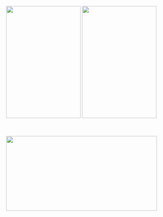 <!DOCTYPE html PUBLIC "-//W3C//DTD XHTML 1.0 Transitional//EN" "http://www.w3.org/TR/xhtml1/DTD/xhtml1-transitional.dtd">
<html xmlns="http://www.w3.org/1999/xhtml">
<head>
<meta http-equiv="Content-Type" content="text/html; charset=gb2312" />

</head>

<body>
<p><img src="https://bkimg.cdn.bcebos.com/pic/8d5494eef01f3a292df506900e75ab315c6034a8d616?x-bce-process=image/resize,m_lfit,w_536,limit_1/format,f_jpg" width="200" height="300" border="0"></a> <img src="https://bkimg.cdn.bcebos.com/pic/38dbb6fd5266d0160924983e067bc30735fae6cd9fdf?x-bce-process=image/resize,m_lfit,w_536,limit_1/format,f_jpg" width="200" height="300" border="0" /></p>
<p>&nbsp;</p>
<p><a href="https://www.baidu.com"><img src="https://i.ibb.co/BgQ4gPk/denglu.jpg" width="405" height="200" border="0"></a></a></a></p>
<p>&nbsp;</p>
<p>&nbsp;</p>
<p>&nbsp;</p>
<p>&nbsp;</p>
<p>&nbsp;</p>
</body>
</html>
